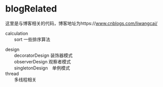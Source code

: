 # blogRelated
这里是与博客相关的代码，博客地址为https://www.cnblogs.com/liwangcai/

calculation</br>
　　sort 一些排序算法

design</br>
　　decoratorDesign 装饰器模式</br>
　　observerDesign  观察者模式</br>
　　singletonDesign　单例模式</br>
thread</br>　　多线程相关

    